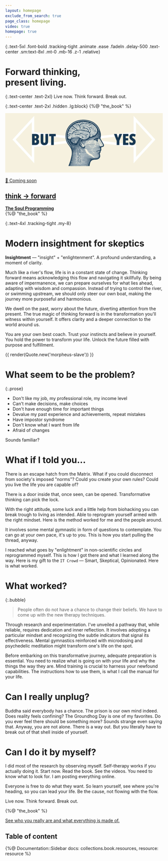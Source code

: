 ```yaml
---
layout: homepage
exclude_from_search: true
page_class: homepage
video: true
homepage: true
---
```


{:.text-5xl .font-bold .tracking-tight .animate .ease .fadeIn .delay-500 .text-center .sm:text-8xl .mt-0 .mb-16 .z-1 .relative}
# Forward thinking,<br> present living.

[//]: # (# Biohack and <mark class="bg-transparent font-extrabold text-stone-800 shadow-[inset_0_-0.5em_0_0_rgb&#40;224,242,254&#41;]">think</mark> <br>your way out)

{:.text-center .text-2xl}
Live now.
Think forward.
Break out.


{:.text-center .text-2xl .hidden .lg:block}
{%@ "the_book" %}

![](images/illustrations/thinkforward.png)

<div class="lg:float-right lg:m-8 lg:mr-0">
  <div class="my-12">
    <a href="/book">
      <div class="relative bg-orange-200 mx-auto py-6 rounded text-center shadow-md my-8" style="width: 220px">
        <div class="absolute shadow-sm shadow-slate-950/10 shadow-opacity-5 right-0 top-0 -mr-5 -mt-5 bg-white py-2 px-4 rounded-xl flex gap-3">
          <span>🚧</span> Coming soon
        </div>
        <h2 class="pt-2 pl-4 pb-2 mr-4 bg-white shadow-sm rounded-r">think → forward </h2>
        <div class="px-4"><b>The Soul Programming</b>
        <div class="text-sm py-4"></div>
        </div>
      </div>
    </a>
  </div>
  <div class="my-8">
    <div class="text-center">{%@ "the_book" %}</div>
  </div>
</div>



{:.text-4xl .tracking-tight .my-8}
# Modern insightment for skeptics

**Insightment** — "insight" + "enlightenment". A profound understanding, a moment of clarity.

Much like a river's flow, life is in a constant state of change. Thinking forward means acknowledging this flow and navigating it skillfully. By being aware of impermanence, we can prepare ourselves for what lies ahead, adapting with wisdom and compassion. Instead of trying to control the river, or swimming upstream, we should only steer our own boat, making the journey more purposeful and harmonious.

We dwell on the past, worry about the future, diverting attention from the present.
The true magic of thinking forward is in the transformation you'll witness within yourself. It offers clarity and a deeper connection to the world around us.

You are your own best coach. Trust your instincts and believe in yourself.
You hold the power to transform your life. Unlock
the future filled with purpose and fulfillment.

{{ render(Quote.new('morpheus-slave')) }}

# What seem to be the problem?

{:.prose}
- Don't like my job, my professional role, my income level
- Can't make decisions, make choices
- Don't have enough time for important things
- Devalue my past experience and achievements, repeat mistakes
- Have impostor syndrome
- Don't know what I want from life
- Afraid of changes

Sounds familiar?

# What if I told you...

There is an escape hatch from the Matrix. What if you could disconnect from society's imposed "norms"? Could you create your own rules? Could you live the life you are capable of?

There is a door inside that, once seen, can be opened. Transformative thinking can pick the lock.

With the right attitude, some luck and a little help from biohacking you can break trough to living as intended. Able to reprogram yourself armed with the right mindset. Here is the method worked for me and the people around.

It involves some mental gymnastic in form of questions to contemplate. You can go at your own pace, it's up to you. This is how you start pulling the thread, anyway.

I reached what goes by "enlightment" in non-scientific circles and reprogrammed myself. This is how I got there and what I learned along the way. Here is my gift to the `IT Crowd` — Smart, Skeptical, Opinionated. Here is what worked.

# What worked?

{:.bubble}
> People often do not have a chance to change their beliefs.
> We have to come up with the new therapy techniques.

Through research and experimentation. I've unveiled a pathway that, while reliable, requires dedication and inner
reflection. It involves adopting a particular mindset and recognizing the subtle indicators that signal its
effectiveness. Mental gymnastics reinforced with microdosing and psychedelic meditation might transform one's life on the spot.

Before embarking on this transformative journey, adequate preparation is essential.
You need to realize what is going on with your life and why the things the way they are.
Mind training is crucial to harness your newfound capabilities.
The instructions how to use them, is what I call the manual for your life.


# Can I really unplug?

Buddha said everybody has a chance. The prison is our own mind indeed. Does reality feels confining?
The Groundhog Day is one of my favorites. Do you ever feel there should be something more? Sounds strange even saying that. Anyway, you are not alone. There is a way out. But you literally have to break out of that shell inside of yourself. 

# Can I do it by myself?

I did most of the research by observing myself. Self-therapy works if you actually doing it. Start now. Read the book. See the videos. You need to know what to look for. I am posting everything online. 

Everyone is free to do what they want. So learn yourself, see where you're heading, so you can lead your life. Be the cause, not flowing with the flow.

Live now. Think forward. Break out.

{%@ "the_book" %}

<a href="/trip" class="block w-full my-16 p-8 bg-cover bg-center lg:bg-fixed rounded-xl center" style="background-image: url(images/alexander-andrews-fsH1KjbdjE8-unsplash.jpg)">
  <span class="text-3xl font-bold p-8 text-white">See who you really are and what everything is made of.</span>
</a>

<div class="flex justify-center text-2xl"><div>
<h2>Table of content</h2>

{%@ Documentation::Sidebar docs: collections.book.resources, resource: resource %}
</div></div>

